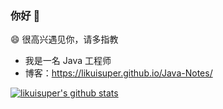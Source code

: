 ### 你好 :clap:
 
😄 很高兴遇见你，请多指教
 
* 我是一名 Java 工程师
* 博客：https://likuisuper.github.io/Java-Notes/
 
[![likuisuper's github stats](https://github-readme-stats.vercel.app/api?username=likuisuper&show_icons=true&theme=algolia)](https://github.com/anuraghazra/github-readme-stats)



